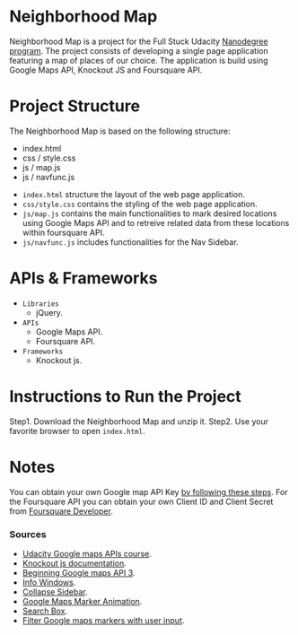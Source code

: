 # Neighborhood Map
Neighborhood Map is a project for the Full Stuck Udacity [Nanodegree program](https://www.udacity.com/nanodegree).
The project consists of developing a single page application featuring a map of places of our choice. The application is build using Google Maps API, Knockout JS and Foursquare API.  
# Project Structure
The Neighborhood Map is based on the following structure:

- index.html
- css / style.css
- js / map.js
- js / navfunc.js

   
* `index.html` structure the layout of the web page application.
* `css/style.css` contains the styling of the web page application.
* `js/map.js` contains the main functionalities to mark desired locations using Google Maps API and to retreive related data from these locations within foursquare API.
* `js/navfunc.js` includes functionalities for the Nav Sidebar.
# APIs & Frameworks
- `Libraries`
   * jQuery. 
- `APIs`
    * Google Maps API.
    * Foursquare API.
- `Frameworks`
  * Knockout js.

# Instructions to Run the Project
Step1. Download the Neighborhood Map and unzip it.
Step2. Use your favorite browser to open `index.html`.

# Notes 
You can obtain your own Google map API Key [by following these steps](https://developers.google.com/maps/documentation/javascript/get-api-key). 
For the Foursquare API you can obtain your own Client ID and Client Secret from [Foursquare Developer](https://developer.foursquare.com/docs/api).

### Sources
* [Udacity Google maps APIs course](https://github.com/udacity/ud864).
* [Knockout js documentation](https://knockoutjs.com/documentation/introduction.html).
* [ Beginning Google maps API 3](http://maps.unomaha.edu/Peterson/GEOG8670_Spring17/Google_Maps_v3.pdf).
* [Info Windows](https://developers.google.com/maps/documentation/javascript/examples/infowindow-simple).
* [Collapse Sidebar](https://www.w3schools.com/howto/howto_js_collapse_sidebar.asp).
* [Google Maps Marker Animation](https://stackoverflow.com/questions/46416466/google-maps-marker-animation-with-knockoutjs).
* [Search Box](https://developers.google.com/maps/documentation/javascript/examples/places-searchbox).
* [Filter Google maps markers with user input](https://codepen.io/xtiggerk/pen/GBNPdO).

